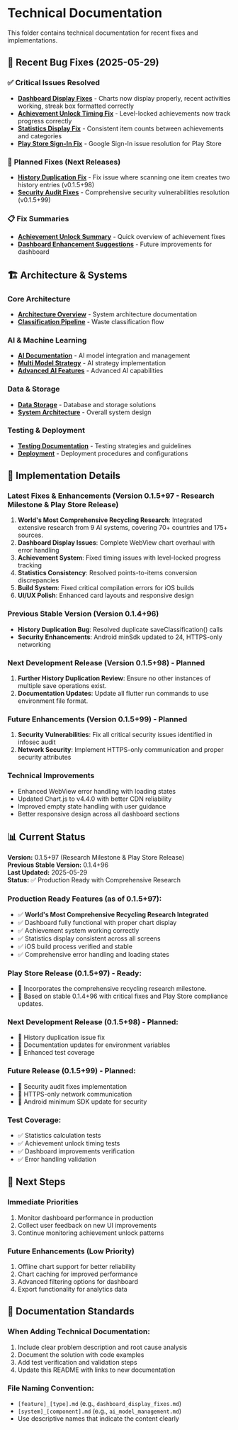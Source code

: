 # Technical Documentation

This folder contains technical documentation for recent fixes and implementations.

## 🚀 **Recent Bug Fixes** (2025-05-29)

### ✅ **Critical Issues Resolved**
- **[Dashboard Display Fixes](dashboard_display_fixes.md)** - Charts now display properly, recent activities working, streak box formatted correctly
- **[Achievement Unlock Timing Fix](achievement_unlock_timing_fix.md)** - Level-locked achievements now track progress correctly
- **[Statistics Display Fix](statistics_display_fix.md)** - Consistent item counts between achievements and categories
- **[Play Store Sign-In Fix](PLAY_STORE_SIGNIN_FIX.md)** - Google Sign-In issue resolution for Play Store

### 🔄 **Planned Fixes** (Next Releases)
- **[History Duplication Fix](history_duplication_fix.md)** - Fix issue where scanning one item creates two history entries (v0.1.5+98)
- **[Security Audit Fixes](security_audit_fixes.md)** - Comprehensive security vulnerabilities resolution (v0.1.5+99)

### 📋 **Fix Summaries**
- **[Achievement Unlock Summary](achievement_unlock_fix_summary.md)** - Quick overview of achievement fixes
- **[Dashboard Enhancement Suggestions](dashboard_enhancement_suggestions.md)** - Future improvements for dashboard

## 🏗️ **Architecture & Systems**

### **Core Architecture**
- **[Architecture Overview](architecture/README.md)** - System architecture documentation
- **[Classification Pipeline](architecture/classification_pipeline.md)** - Waste classification flow

### **AI & Machine Learning**
- **[AI Documentation](ai/README.md)** - AI model integration and management
- **[Multi Model Strategy](ai/multi_model_ai_strategy.md)** - AI strategy implementation
- **[Advanced AI Features](ai/advanced_ai_image_features.md)** - Advanced AI capabilities

### **Data & Storage**
- **[Data Storage](data_storage/)** - Database and storage solutions
- **[System Architecture](system_architecture/)** - Overall system design

### **Testing & Deployment**
- **[Testing Documentation](testing/)** - Testing strategies and guidelines
- **[Deployment](deployment/)** - Deployment procedures and configurations

## 🔧 **Implementation Details**

### **Latest Fixes & Enhancements (Version 0.1.5+97 - Research Milestone & Play Store Release)**
1. **World's Most Comprehensive Recycling Research**: Integrated extensive research from 9 AI systems, covering 70+ countries and 175+ sources.
2. **Dashboard Display Issues**: Complete WebView chart overhaul with error handling
3. **Achievement System**: Fixed timing issues with level-locked progress tracking  
4. **Statistics Consistency**: Resolved points-to-items conversion discrepancies
5. **Build System**: Fixed critical compilation errors for iOS builds
6. **UI/UX Polish**: Enhanced card layouts and responsive design

### **Previous Stable Version (Version 0.1.4+96)**
- **History Duplication Bug**: Resolved duplicate saveClassification() calls
- **Security Enhancements**: Android minSdk updated to 24, HTTPS-only networking

### **Next Development Release (Version 0.1.5+98) - Planned**
1. **Further History Duplication Review**: Ensure no other instances of multiple save operations exist.
2. **Documentation Updates**: Update all flutter run commands to use environment file format.

### **Future Enhancements (Version 0.1.5+99) - Planned**
1. **Security Vulnerabilities**: Fix all critical security issues identified in infosec audit
2. **Network Security**: Implement HTTPS-only communication and proper security attributes

### **Technical Improvements**
- Enhanced WebView error handling with loading states
- Updated Chart.js to v4.4.0 with better CDN reliability
- Improved empty state handling with user guidance
- Better responsive design across all dashboard sections

## 📊 **Current Status**

**Version:** 0.1.5+97 (Research Milestone & Play Store Release)  
**Previous Stable Version:** 0.1.4+96  
**Last Updated:** 2025-05-29  
**Status:** ✅ Production Ready with Comprehensive Research

### **Production Ready Features (as of 0.1.5+97):**
- ✅ **World's Most Comprehensive Recycling Research Integrated**
- ✅ Dashboard fully functional with proper chart display
- ✅ Achievement system working correctly
- ✅ Statistics display consistent across all screens
- ✅ iOS build process verified and stable
- ✅ Comprehensive error handling and loading states

### **Play Store Release (0.1.5+97) - Ready:**
- 🏪 Incorporates the comprehensive recycling research milestone.
- 🏪 Based on stable 0.1.4+96 with critical fixes and Play Store compliance updates.

### **Next Development Release (0.1.5+98) - Planned:**
- 🔄 History duplication issue fix
- 🔄 Documentation updates for environment variables
- 🔄 Enhanced test coverage

### **Future Release (0.1.5+99) - Planned:**
- 🔄 Security audit fixes implementation
- 🔄 HTTPS-only network communication
- 🔄 Android minimum SDK update for security

### **Test Coverage:**
- ✅ Statistics calculation tests
- ✅ Achievement unlock timing tests  
- ✅ Dashboard improvements verification
- ✅ Error handling validation

## 🎯 **Next Steps**

### **Immediate Priorities**
1. Monitor dashboard performance in production
2. Collect user feedback on new UI improvements
3. Continue monitoring achievement unlock patterns

### **Future Enhancements** (Low Priority)
1. Offline chart support for better reliability
2. Chart caching for improved performance
3. Advanced filtering options for dashboard
4. Export functionality for analytics data

## 📝 **Documentation Standards**

### **When Adding Technical Documentation:**
1. Include clear problem description and root cause analysis
2. Document the solution with code examples
3. Add test verification and validation steps
4. Update this README with links to new documentation

### **File Naming Convention:**
- `[feature]_[type].md` (e.g., `dashboard_display_fixes.md`)
- `[system]_[component].md` (e.g., `ai_model_management.md`)
- Use descriptive names that indicate the content clearly 